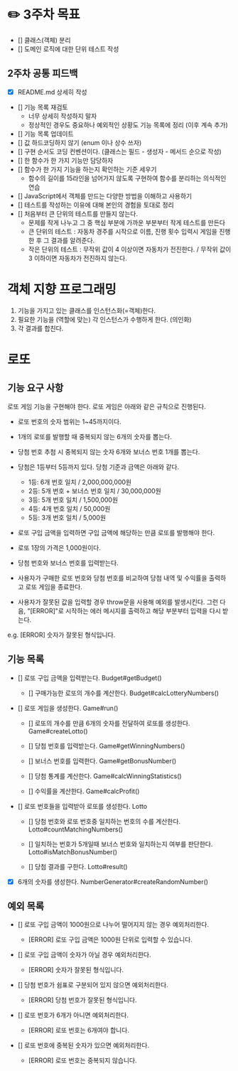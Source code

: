 # ✏️ 3주차 목표

- [] 클래스(객체) 분리
- [] 도메인 로직에 대한 단위 테스트 작성

## 2주차 공통 피드백

- [x] README.md 상세히 작성
- [] 기능 목록 재검토
  - 너무 상세히 작성하지 말자
  - 정상적인 경우도 중요하나 예외적인 상황도 기능 목록에 정리 (이후 계속 추가)
- [] 기능 목록 업데이트
- [] 값 하드코딩하지 않기 (enum 이나 상수 쓰자)
- [] 구현 순서도 코딩 컨벤션이다. (클래스는 필드 - 생성자 - 메서드 순으로 작성)
- [] 한 함수가 한 가지 기능만 담당하자
- [] 함수가 한 가지 기능을 하는지 확인하는 기준 세우기
  - 함수의 길이를 15라인을 넘어가지 않도록 구현하여 함수를 분리하는 의식적인 연습
- [] JavaScript에서 객체를 만드는 다양한 방법을 이해하고 사용하기
- [] 테스트를 작성하는 이유에 대해 본인의 경험을 토대로 정리
- [] 처음부터 큰 단위의 테스트를 만들지 않는다.
  - 문제를 작게 나누고 그 중 핵심 부분에 가까운 부분부터 작게 테스트를 만든다
  - 큰 단위의 테스트 : 자동차 경주를 시작으로 이름, 진행 횟수 입력시 게임을 진행한 후 그 결과를 알려준다.
  - 작은 단위의 테스트 : 무작위 값이 4 이상이면 자동차가 전진한다. / 무작위 값이 3 이하이면 자동차가 전진하지 않는다.

# 객체 지향 프로그래밍

1. 기능을 가지고 있는 클래스를 인스턴스화(=객체)한다.
2. 필요한 기능을 (역할에 맞는) 각 인스턴스가 수행하게 한다. (의인화)
3. 각 결과를 합친다.

# 로또

## 기능 요구 사항

로또 게임 기능을 구현해야 한다. 로또 게임은 아래와 같은 규칙으로 진행된다.

- 로또 번호의 숫자 범위는 1~45까지이다.
- 1개의 로또를 발행할 때 중복되지 않는 6개의 숫자를 뽑는다.
- 당첨 번호 추첨 시 중복되지 않는 숫자 6개와 보너스 번호 1개를 뽑는다.
- 당첨은 1등부터 5등까지 있다. 당첨 기준과 금액은 아래와 같다.

  - 1등: 6개 번호 일치 / 2,000,000,000원
  - 2등: 5개 번호 + 보너스 번호 일치 / 30,000,000원
  - 3등: 5개 번호 일치 / 1,500,000원
  - 4등: 4개 번호 일치 / 50,000원
  - 5등: 3개 번호 일치 / 5,000원

- 로또 구입 금액을 입력하면 구입 금액에 해당하는 만큼 로또를 발행해야 한다.
- 로또 1장의 가격은 1,000원이다.
- 당첨 번호와 보너스 번호를 입력받는다.
- 사용자가 구매한 로또 번호와 당첨 번호를 비교하여 당첨 내역 및 수익률을 출력하고 로또 게임을 종료한다.
- 사용자가 잘못된 값을 입력할 경우 throw문을 사용해 예외를 발생시킨다. 그런 다음, "[ERROR]"로 시작하는 에러 메시지를 출력하고 해당 부분부터 입력을 다시 받는다.

e.g. [ERROR] 숫자가 잘못된 형식입니다.

## 기능 목록

- [] 로또 구입 금액을 입력받는다. Budget#getBudget()

  - [] 구매가능한 로또의 개수를 계산한다. Budget#calcLotteryNumbers()

- [] 로또 게임을 생성한다. Game#run()

  - [] 로또의 개수를 만큼 6개의 숫자를 전달하여 로또를 생성한다. Game#createLotto()

  - [] 당첨 번호를 입력받는다. Game#getWinningNumbers()

  - [] 보너스 번호를 입력한다. Game#getBonusNumber()

  - [] 당첨 통계를 계산한다. Game#calcWinningStatistics()

  - [] 수익률을 계산한다. Game#calcProfit()

- [] 로또 번호들을 입력받아 로또를 생성한다. Lotto

  - [] 당첨 번호와 로또 번호중 일치하는 번호의 수를 계산한다. Lotto#countMatchingNumbers()

  - [] 일치하는 번호가 5개일때 보너스 번호와 일치하는지 여부를 판단한다. Lotto#isMatchBonusNumber()

  - [] 당첨 결과를 구한다. Lotto#result()

- [x] 6개의 숫자를 생성한다. NumberGenerator#createRandomNumber()

## 예외 목록

- [] 로또 구입 금액이 1000원으로 나누어 떨어지지 않는 경우 예외처리한다.

  - [ERROR] 로또 구입 금액은 1000원 단위로 입력할 수 있습니다.

- [] 로또 구입 금액이 숫자가 아닐 경우 예외처리한다.

  - [ERROR] 숫자가 잘못된 형식입니다.

- [] 당첨 번호가 쉼표로 구분되어 있지 않으면 예외처리한다.

  - [ERROR] 당첨 번호가 잘못된 형식입니다.

- [] 로또 번호가 6개가 아니면 예외처리한다.

  - [ERROR] 로또 번호는 6개여야 합니다.

- [] 로또 번호에 중복된 숫자가 있으면 예외처리한다.

  - [ERROR] 로또 번호는 중복되지 않습니다.
